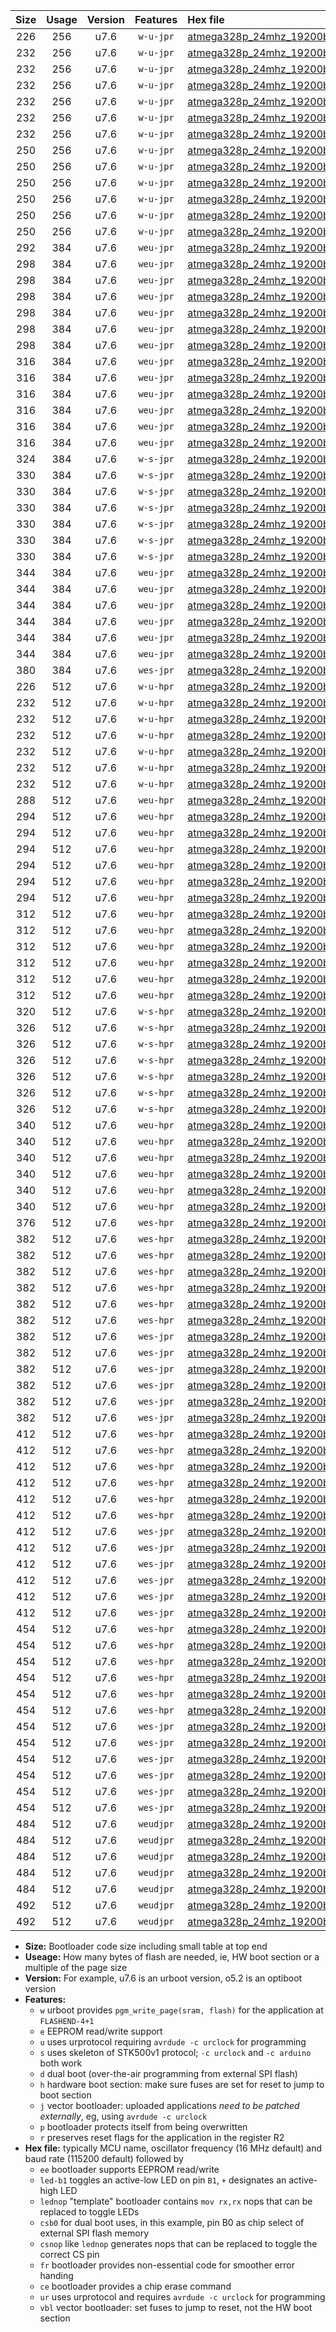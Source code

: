 |Size|Usage|Version|Features|Hex file|
|:-:|:-:|:-:|:-:|:--|
|226|256|u7.6|`w-u-jpr`|[atmega328p_24mhz_19200bps_ur_vbl.hex](https://raw.githubusercontent.com/stefanrueger/urboot/main/atmega328p_24mhz_19200bps_ur_vbl.hex)|
|232|256|u7.6|`w-u-jpr`|[atmega328p_24mhz_19200bps_led+b1_ur_vbl.hex](https://raw.githubusercontent.com/stefanrueger/urboot/main/atmega328p_24mhz_19200bps_led+b1_ur_vbl.hex)|
|232|256|u7.6|`w-u-jpr`|[atmega328p_24mhz_19200bps_led+b5_ur_vbl.hex](https://raw.githubusercontent.com/stefanrueger/urboot/main/atmega328p_24mhz_19200bps_led+b5_ur_vbl.hex)|
|232|256|u7.6|`w-u-jpr`|[atmega328p_24mhz_19200bps_led+d5_ur_vbl.hex](https://raw.githubusercontent.com/stefanrueger/urboot/main/atmega328p_24mhz_19200bps_led+d5_ur_vbl.hex)|
|232|256|u7.6|`w-u-jpr`|[atmega328p_24mhz_19200bps_led-b1_ur_vbl.hex](https://raw.githubusercontent.com/stefanrueger/urboot/main/atmega328p_24mhz_19200bps_led-b1_ur_vbl.hex)|
|232|256|u7.6|`w-u-jpr`|[atmega328p_24mhz_19200bps_led-d5_ur_vbl.hex](https://raw.githubusercontent.com/stefanrueger/urboot/main/atmega328p_24mhz_19200bps_led-d5_ur_vbl.hex)|
|232|256|u7.6|`w-u-jpr`|[atmega328p_24mhz_19200bps_lednop_ur_vbl.hex](https://raw.githubusercontent.com/stefanrueger/urboot/main/atmega328p_24mhz_19200bps_lednop_ur_vbl.hex)|
|250|256|u7.6|`w-u-jpr`|[atmega328p_24mhz_19200bps_led+b1_fr_ur_vbl.hex](https://raw.githubusercontent.com/stefanrueger/urboot/main/atmega328p_24mhz_19200bps_led+b1_fr_ur_vbl.hex)|
|250|256|u7.6|`w-u-jpr`|[atmega328p_24mhz_19200bps_led+b5_fr_ur_vbl.hex](https://raw.githubusercontent.com/stefanrueger/urboot/main/atmega328p_24mhz_19200bps_led+b5_fr_ur_vbl.hex)|
|250|256|u7.6|`w-u-jpr`|[atmega328p_24mhz_19200bps_led+d5_fr_ur_vbl.hex](https://raw.githubusercontent.com/stefanrueger/urboot/main/atmega328p_24mhz_19200bps_led+d5_fr_ur_vbl.hex)|
|250|256|u7.6|`w-u-jpr`|[atmega328p_24mhz_19200bps_led-b1_fr_ur_vbl.hex](https://raw.githubusercontent.com/stefanrueger/urboot/main/atmega328p_24mhz_19200bps_led-b1_fr_ur_vbl.hex)|
|250|256|u7.6|`w-u-jpr`|[atmega328p_24mhz_19200bps_led-d5_fr_ur_vbl.hex](https://raw.githubusercontent.com/stefanrueger/urboot/main/atmega328p_24mhz_19200bps_led-d5_fr_ur_vbl.hex)|
|250|256|u7.6|`w-u-jpr`|[atmega328p_24mhz_19200bps_lednop_fr_ur_vbl.hex](https://raw.githubusercontent.com/stefanrueger/urboot/main/atmega328p_24mhz_19200bps_lednop_fr_ur_vbl.hex)|
|292|384|u7.6|`weu-jpr`|[atmega328p_24mhz_19200bps_ee_ur_vbl.hex](https://raw.githubusercontent.com/stefanrueger/urboot/main/atmega328p_24mhz_19200bps_ee_ur_vbl.hex)|
|298|384|u7.6|`weu-jpr`|[atmega328p_24mhz_19200bps_ee_led+b1_ur_vbl.hex](https://raw.githubusercontent.com/stefanrueger/urboot/main/atmega328p_24mhz_19200bps_ee_led+b1_ur_vbl.hex)|
|298|384|u7.6|`weu-jpr`|[atmega328p_24mhz_19200bps_ee_led+b5_ur_vbl.hex](https://raw.githubusercontent.com/stefanrueger/urboot/main/atmega328p_24mhz_19200bps_ee_led+b5_ur_vbl.hex)|
|298|384|u7.6|`weu-jpr`|[atmega328p_24mhz_19200bps_ee_led+d5_ur_vbl.hex](https://raw.githubusercontent.com/stefanrueger/urboot/main/atmega328p_24mhz_19200bps_ee_led+d5_ur_vbl.hex)|
|298|384|u7.6|`weu-jpr`|[atmega328p_24mhz_19200bps_ee_led-b1_ur_vbl.hex](https://raw.githubusercontent.com/stefanrueger/urboot/main/atmega328p_24mhz_19200bps_ee_led-b1_ur_vbl.hex)|
|298|384|u7.6|`weu-jpr`|[atmega328p_24mhz_19200bps_ee_led-d5_ur_vbl.hex](https://raw.githubusercontent.com/stefanrueger/urboot/main/atmega328p_24mhz_19200bps_ee_led-d5_ur_vbl.hex)|
|298|384|u7.6|`weu-jpr`|[atmega328p_24mhz_19200bps_ee_lednop_ur_vbl.hex](https://raw.githubusercontent.com/stefanrueger/urboot/main/atmega328p_24mhz_19200bps_ee_lednop_ur_vbl.hex)|
|316|384|u7.6|`weu-jpr`|[atmega328p_24mhz_19200bps_ee_led+b1_fr_ur_vbl.hex](https://raw.githubusercontent.com/stefanrueger/urboot/main/atmega328p_24mhz_19200bps_ee_led+b1_fr_ur_vbl.hex)|
|316|384|u7.6|`weu-jpr`|[atmega328p_24mhz_19200bps_ee_led+b5_fr_ur_vbl.hex](https://raw.githubusercontent.com/stefanrueger/urboot/main/atmega328p_24mhz_19200bps_ee_led+b5_fr_ur_vbl.hex)|
|316|384|u7.6|`weu-jpr`|[atmega328p_24mhz_19200bps_ee_led+d5_fr_ur_vbl.hex](https://raw.githubusercontent.com/stefanrueger/urboot/main/atmega328p_24mhz_19200bps_ee_led+d5_fr_ur_vbl.hex)|
|316|384|u7.6|`weu-jpr`|[atmega328p_24mhz_19200bps_ee_led-b1_fr_ur_vbl.hex](https://raw.githubusercontent.com/stefanrueger/urboot/main/atmega328p_24mhz_19200bps_ee_led-b1_fr_ur_vbl.hex)|
|316|384|u7.6|`weu-jpr`|[atmega328p_24mhz_19200bps_ee_led-d5_fr_ur_vbl.hex](https://raw.githubusercontent.com/stefanrueger/urboot/main/atmega328p_24mhz_19200bps_ee_led-d5_fr_ur_vbl.hex)|
|316|384|u7.6|`weu-jpr`|[atmega328p_24mhz_19200bps_ee_lednop_fr_ur_vbl.hex](https://raw.githubusercontent.com/stefanrueger/urboot/main/atmega328p_24mhz_19200bps_ee_lednop_fr_ur_vbl.hex)|
|324|384|u7.6|`w-s-jpr`|[atmega328p_24mhz_19200bps_vbl.hex](https://raw.githubusercontent.com/stefanrueger/urboot/main/atmega328p_24mhz_19200bps_vbl.hex)|
|330|384|u7.6|`w-s-jpr`|[atmega328p_24mhz_19200bps_led+b1_vbl.hex](https://raw.githubusercontent.com/stefanrueger/urboot/main/atmega328p_24mhz_19200bps_led+b1_vbl.hex)|
|330|384|u7.6|`w-s-jpr`|[atmega328p_24mhz_19200bps_led+b5_vbl.hex](https://raw.githubusercontent.com/stefanrueger/urboot/main/atmega328p_24mhz_19200bps_led+b5_vbl.hex)|
|330|384|u7.6|`w-s-jpr`|[atmega328p_24mhz_19200bps_led+d5_vbl.hex](https://raw.githubusercontent.com/stefanrueger/urboot/main/atmega328p_24mhz_19200bps_led+d5_vbl.hex)|
|330|384|u7.6|`w-s-jpr`|[atmega328p_24mhz_19200bps_led-b1_vbl.hex](https://raw.githubusercontent.com/stefanrueger/urboot/main/atmega328p_24mhz_19200bps_led-b1_vbl.hex)|
|330|384|u7.6|`w-s-jpr`|[atmega328p_24mhz_19200bps_led-d5_vbl.hex](https://raw.githubusercontent.com/stefanrueger/urboot/main/atmega328p_24mhz_19200bps_led-d5_vbl.hex)|
|330|384|u7.6|`w-s-jpr`|[atmega328p_24mhz_19200bps_lednop_vbl.hex](https://raw.githubusercontent.com/stefanrueger/urboot/main/atmega328p_24mhz_19200bps_lednop_vbl.hex)|
|344|384|u7.6|`weu-jpr`|[atmega328p_24mhz_19200bps_ee_led+b1_fr_ce_ur_vbl.hex](https://raw.githubusercontent.com/stefanrueger/urboot/main/atmega328p_24mhz_19200bps_ee_led+b1_fr_ce_ur_vbl.hex)|
|344|384|u7.6|`weu-jpr`|[atmega328p_24mhz_19200bps_ee_led+b5_fr_ce_ur_vbl.hex](https://raw.githubusercontent.com/stefanrueger/urboot/main/atmega328p_24mhz_19200bps_ee_led+b5_fr_ce_ur_vbl.hex)|
|344|384|u7.6|`weu-jpr`|[atmega328p_24mhz_19200bps_ee_led+d5_fr_ce_ur_vbl.hex](https://raw.githubusercontent.com/stefanrueger/urboot/main/atmega328p_24mhz_19200bps_ee_led+d5_fr_ce_ur_vbl.hex)|
|344|384|u7.6|`weu-jpr`|[atmega328p_24mhz_19200bps_ee_led-b1_fr_ce_ur_vbl.hex](https://raw.githubusercontent.com/stefanrueger/urboot/main/atmega328p_24mhz_19200bps_ee_led-b1_fr_ce_ur_vbl.hex)|
|344|384|u7.6|`weu-jpr`|[atmega328p_24mhz_19200bps_ee_led-d5_fr_ce_ur_vbl.hex](https://raw.githubusercontent.com/stefanrueger/urboot/main/atmega328p_24mhz_19200bps_ee_led-d5_fr_ce_ur_vbl.hex)|
|344|384|u7.6|`weu-jpr`|[atmega328p_24mhz_19200bps_ee_lednop_fr_ce_ur_vbl.hex](https://raw.githubusercontent.com/stefanrueger/urboot/main/atmega328p_24mhz_19200bps_ee_lednop_fr_ce_ur_vbl.hex)|
|380|384|u7.6|`wes-jpr`|[atmega328p_24mhz_19200bps_ee_vbl.hex](https://raw.githubusercontent.com/stefanrueger/urboot/main/atmega328p_24mhz_19200bps_ee_vbl.hex)|
|226|512|u7.6|`w-u-hpr`|[atmega328p_24mhz_19200bps_ur.hex](https://raw.githubusercontent.com/stefanrueger/urboot/main/atmega328p_24mhz_19200bps_ur.hex)|
|232|512|u7.6|`w-u-hpr`|[atmega328p_24mhz_19200bps_led+b1_ur.hex](https://raw.githubusercontent.com/stefanrueger/urboot/main/atmega328p_24mhz_19200bps_led+b1_ur.hex)|
|232|512|u7.6|`w-u-hpr`|[atmega328p_24mhz_19200bps_led+b5_ur.hex](https://raw.githubusercontent.com/stefanrueger/urboot/main/atmega328p_24mhz_19200bps_led+b5_ur.hex)|
|232|512|u7.6|`w-u-hpr`|[atmega328p_24mhz_19200bps_led+d5_ur.hex](https://raw.githubusercontent.com/stefanrueger/urboot/main/atmega328p_24mhz_19200bps_led+d5_ur.hex)|
|232|512|u7.6|`w-u-hpr`|[atmega328p_24mhz_19200bps_led-b1_ur.hex](https://raw.githubusercontent.com/stefanrueger/urboot/main/atmega328p_24mhz_19200bps_led-b1_ur.hex)|
|232|512|u7.6|`w-u-hpr`|[atmega328p_24mhz_19200bps_led-d5_ur.hex](https://raw.githubusercontent.com/stefanrueger/urboot/main/atmega328p_24mhz_19200bps_led-d5_ur.hex)|
|232|512|u7.6|`w-u-hpr`|[atmega328p_24mhz_19200bps_lednop_ur.hex](https://raw.githubusercontent.com/stefanrueger/urboot/main/atmega328p_24mhz_19200bps_lednop_ur.hex)|
|288|512|u7.6|`weu-hpr`|[atmega328p_24mhz_19200bps_ee_ur.hex](https://raw.githubusercontent.com/stefanrueger/urboot/main/atmega328p_24mhz_19200bps_ee_ur.hex)|
|294|512|u7.6|`weu-hpr`|[atmega328p_24mhz_19200bps_ee_led+b1_ur.hex](https://raw.githubusercontent.com/stefanrueger/urboot/main/atmega328p_24mhz_19200bps_ee_led+b1_ur.hex)|
|294|512|u7.6|`weu-hpr`|[atmega328p_24mhz_19200bps_ee_led+b5_ur.hex](https://raw.githubusercontent.com/stefanrueger/urboot/main/atmega328p_24mhz_19200bps_ee_led+b5_ur.hex)|
|294|512|u7.6|`weu-hpr`|[atmega328p_24mhz_19200bps_ee_led+d5_ur.hex](https://raw.githubusercontent.com/stefanrueger/urboot/main/atmega328p_24mhz_19200bps_ee_led+d5_ur.hex)|
|294|512|u7.6|`weu-hpr`|[atmega328p_24mhz_19200bps_ee_led-b1_ur.hex](https://raw.githubusercontent.com/stefanrueger/urboot/main/atmega328p_24mhz_19200bps_ee_led-b1_ur.hex)|
|294|512|u7.6|`weu-hpr`|[atmega328p_24mhz_19200bps_ee_led-d5_ur.hex](https://raw.githubusercontent.com/stefanrueger/urboot/main/atmega328p_24mhz_19200bps_ee_led-d5_ur.hex)|
|294|512|u7.6|`weu-hpr`|[atmega328p_24mhz_19200bps_ee_lednop_ur.hex](https://raw.githubusercontent.com/stefanrueger/urboot/main/atmega328p_24mhz_19200bps_ee_lednop_ur.hex)|
|312|512|u7.6|`weu-hpr`|[atmega328p_24mhz_19200bps_ee_led+b1_fr_ur.hex](https://raw.githubusercontent.com/stefanrueger/urboot/main/atmega328p_24mhz_19200bps_ee_led+b1_fr_ur.hex)|
|312|512|u7.6|`weu-hpr`|[atmega328p_24mhz_19200bps_ee_led+b5_fr_ur.hex](https://raw.githubusercontent.com/stefanrueger/urboot/main/atmega328p_24mhz_19200bps_ee_led+b5_fr_ur.hex)|
|312|512|u7.6|`weu-hpr`|[atmega328p_24mhz_19200bps_ee_led+d5_fr_ur.hex](https://raw.githubusercontent.com/stefanrueger/urboot/main/atmega328p_24mhz_19200bps_ee_led+d5_fr_ur.hex)|
|312|512|u7.6|`weu-hpr`|[atmega328p_24mhz_19200bps_ee_led-b1_fr_ur.hex](https://raw.githubusercontent.com/stefanrueger/urboot/main/atmega328p_24mhz_19200bps_ee_led-b1_fr_ur.hex)|
|312|512|u7.6|`weu-hpr`|[atmega328p_24mhz_19200bps_ee_led-d5_fr_ur.hex](https://raw.githubusercontent.com/stefanrueger/urboot/main/atmega328p_24mhz_19200bps_ee_led-d5_fr_ur.hex)|
|312|512|u7.6|`weu-hpr`|[atmega328p_24mhz_19200bps_ee_lednop_fr_ur.hex](https://raw.githubusercontent.com/stefanrueger/urboot/main/atmega328p_24mhz_19200bps_ee_lednop_fr_ur.hex)|
|320|512|u7.6|`w-s-hpr`|[atmega328p_24mhz_19200bps.hex](https://raw.githubusercontent.com/stefanrueger/urboot/main/atmega328p_24mhz_19200bps.hex)|
|326|512|u7.6|`w-s-hpr`|[atmega328p_24mhz_19200bps_led+b1.hex](https://raw.githubusercontent.com/stefanrueger/urboot/main/atmega328p_24mhz_19200bps_led+b1.hex)|
|326|512|u7.6|`w-s-hpr`|[atmega328p_24mhz_19200bps_led+b5.hex](https://raw.githubusercontent.com/stefanrueger/urboot/main/atmega328p_24mhz_19200bps_led+b5.hex)|
|326|512|u7.6|`w-s-hpr`|[atmega328p_24mhz_19200bps_led+d5.hex](https://raw.githubusercontent.com/stefanrueger/urboot/main/atmega328p_24mhz_19200bps_led+d5.hex)|
|326|512|u7.6|`w-s-hpr`|[atmega328p_24mhz_19200bps_led-b1.hex](https://raw.githubusercontent.com/stefanrueger/urboot/main/atmega328p_24mhz_19200bps_led-b1.hex)|
|326|512|u7.6|`w-s-hpr`|[atmega328p_24mhz_19200bps_led-d5.hex](https://raw.githubusercontent.com/stefanrueger/urboot/main/atmega328p_24mhz_19200bps_led-d5.hex)|
|326|512|u7.6|`w-s-hpr`|[atmega328p_24mhz_19200bps_lednop.hex](https://raw.githubusercontent.com/stefanrueger/urboot/main/atmega328p_24mhz_19200bps_lednop.hex)|
|340|512|u7.6|`weu-hpr`|[atmega328p_24mhz_19200bps_ee_led+b1_fr_ce_ur.hex](https://raw.githubusercontent.com/stefanrueger/urboot/main/atmega328p_24mhz_19200bps_ee_led+b1_fr_ce_ur.hex)|
|340|512|u7.6|`weu-hpr`|[atmega328p_24mhz_19200bps_ee_led+b5_fr_ce_ur.hex](https://raw.githubusercontent.com/stefanrueger/urboot/main/atmega328p_24mhz_19200bps_ee_led+b5_fr_ce_ur.hex)|
|340|512|u7.6|`weu-hpr`|[atmega328p_24mhz_19200bps_ee_led+d5_fr_ce_ur.hex](https://raw.githubusercontent.com/stefanrueger/urboot/main/atmega328p_24mhz_19200bps_ee_led+d5_fr_ce_ur.hex)|
|340|512|u7.6|`weu-hpr`|[atmega328p_24mhz_19200bps_ee_led-b1_fr_ce_ur.hex](https://raw.githubusercontent.com/stefanrueger/urboot/main/atmega328p_24mhz_19200bps_ee_led-b1_fr_ce_ur.hex)|
|340|512|u7.6|`weu-hpr`|[atmega328p_24mhz_19200bps_ee_led-d5_fr_ce_ur.hex](https://raw.githubusercontent.com/stefanrueger/urboot/main/atmega328p_24mhz_19200bps_ee_led-d5_fr_ce_ur.hex)|
|340|512|u7.6|`weu-hpr`|[atmega328p_24mhz_19200bps_ee_lednop_fr_ce_ur.hex](https://raw.githubusercontent.com/stefanrueger/urboot/main/atmega328p_24mhz_19200bps_ee_lednop_fr_ce_ur.hex)|
|376|512|u7.6|`wes-hpr`|[atmega328p_24mhz_19200bps_ee.hex](https://raw.githubusercontent.com/stefanrueger/urboot/main/atmega328p_24mhz_19200bps_ee.hex)|
|382|512|u7.6|`wes-hpr`|[atmega328p_24mhz_19200bps_ee_led+b1.hex](https://raw.githubusercontent.com/stefanrueger/urboot/main/atmega328p_24mhz_19200bps_ee_led+b1.hex)|
|382|512|u7.6|`wes-hpr`|[atmega328p_24mhz_19200bps_ee_led+b5.hex](https://raw.githubusercontent.com/stefanrueger/urboot/main/atmega328p_24mhz_19200bps_ee_led+b5.hex)|
|382|512|u7.6|`wes-hpr`|[atmega328p_24mhz_19200bps_ee_led+d5.hex](https://raw.githubusercontent.com/stefanrueger/urboot/main/atmega328p_24mhz_19200bps_ee_led+d5.hex)|
|382|512|u7.6|`wes-hpr`|[atmega328p_24mhz_19200bps_ee_led-b1.hex](https://raw.githubusercontent.com/stefanrueger/urboot/main/atmega328p_24mhz_19200bps_ee_led-b1.hex)|
|382|512|u7.6|`wes-hpr`|[atmega328p_24mhz_19200bps_ee_led-d5.hex](https://raw.githubusercontent.com/stefanrueger/urboot/main/atmega328p_24mhz_19200bps_ee_led-d5.hex)|
|382|512|u7.6|`wes-hpr`|[atmega328p_24mhz_19200bps_ee_lednop.hex](https://raw.githubusercontent.com/stefanrueger/urboot/main/atmega328p_24mhz_19200bps_ee_lednop.hex)|
|382|512|u7.6|`wes-jpr`|[atmega328p_24mhz_19200bps_ee_led+b1_vbl.hex](https://raw.githubusercontent.com/stefanrueger/urboot/main/atmega328p_24mhz_19200bps_ee_led+b1_vbl.hex)|
|382|512|u7.6|`wes-jpr`|[atmega328p_24mhz_19200bps_ee_led+b5_vbl.hex](https://raw.githubusercontent.com/stefanrueger/urboot/main/atmega328p_24mhz_19200bps_ee_led+b5_vbl.hex)|
|382|512|u7.6|`wes-jpr`|[atmega328p_24mhz_19200bps_ee_led+d5_vbl.hex](https://raw.githubusercontent.com/stefanrueger/urboot/main/atmega328p_24mhz_19200bps_ee_led+d5_vbl.hex)|
|382|512|u7.6|`wes-jpr`|[atmega328p_24mhz_19200bps_ee_led-b1_vbl.hex](https://raw.githubusercontent.com/stefanrueger/urboot/main/atmega328p_24mhz_19200bps_ee_led-b1_vbl.hex)|
|382|512|u7.6|`wes-jpr`|[atmega328p_24mhz_19200bps_ee_led-d5_vbl.hex](https://raw.githubusercontent.com/stefanrueger/urboot/main/atmega328p_24mhz_19200bps_ee_led-d5_vbl.hex)|
|382|512|u7.6|`wes-jpr`|[atmega328p_24mhz_19200bps_ee_lednop_vbl.hex](https://raw.githubusercontent.com/stefanrueger/urboot/main/atmega328p_24mhz_19200bps_ee_lednop_vbl.hex)|
|412|512|u7.6|`wes-hpr`|[atmega328p_24mhz_19200bps_ee_led+b1_fr.hex](https://raw.githubusercontent.com/stefanrueger/urboot/main/atmega328p_24mhz_19200bps_ee_led+b1_fr.hex)|
|412|512|u7.6|`wes-hpr`|[atmega328p_24mhz_19200bps_ee_led+b5_fr.hex](https://raw.githubusercontent.com/stefanrueger/urboot/main/atmega328p_24mhz_19200bps_ee_led+b5_fr.hex)|
|412|512|u7.6|`wes-hpr`|[atmega328p_24mhz_19200bps_ee_led+d5_fr.hex](https://raw.githubusercontent.com/stefanrueger/urboot/main/atmega328p_24mhz_19200bps_ee_led+d5_fr.hex)|
|412|512|u7.6|`wes-hpr`|[atmega328p_24mhz_19200bps_ee_led-b1_fr.hex](https://raw.githubusercontent.com/stefanrueger/urboot/main/atmega328p_24mhz_19200bps_ee_led-b1_fr.hex)|
|412|512|u7.6|`wes-hpr`|[atmega328p_24mhz_19200bps_ee_led-d5_fr.hex](https://raw.githubusercontent.com/stefanrueger/urboot/main/atmega328p_24mhz_19200bps_ee_led-d5_fr.hex)|
|412|512|u7.6|`wes-hpr`|[atmega328p_24mhz_19200bps_ee_lednop_fr.hex](https://raw.githubusercontent.com/stefanrueger/urboot/main/atmega328p_24mhz_19200bps_ee_lednop_fr.hex)|
|412|512|u7.6|`wes-jpr`|[atmega328p_24mhz_19200bps_ee_led+b1_fr_vbl.hex](https://raw.githubusercontent.com/stefanrueger/urboot/main/atmega328p_24mhz_19200bps_ee_led+b1_fr_vbl.hex)|
|412|512|u7.6|`wes-jpr`|[atmega328p_24mhz_19200bps_ee_led+b5_fr_vbl.hex](https://raw.githubusercontent.com/stefanrueger/urboot/main/atmega328p_24mhz_19200bps_ee_led+b5_fr_vbl.hex)|
|412|512|u7.6|`wes-jpr`|[atmega328p_24mhz_19200bps_ee_led+d5_fr_vbl.hex](https://raw.githubusercontent.com/stefanrueger/urboot/main/atmega328p_24mhz_19200bps_ee_led+d5_fr_vbl.hex)|
|412|512|u7.6|`wes-jpr`|[atmega328p_24mhz_19200bps_ee_led-b1_fr_vbl.hex](https://raw.githubusercontent.com/stefanrueger/urboot/main/atmega328p_24mhz_19200bps_ee_led-b1_fr_vbl.hex)|
|412|512|u7.6|`wes-jpr`|[atmega328p_24mhz_19200bps_ee_led-d5_fr_vbl.hex](https://raw.githubusercontent.com/stefanrueger/urboot/main/atmega328p_24mhz_19200bps_ee_led-d5_fr_vbl.hex)|
|412|512|u7.6|`wes-jpr`|[atmega328p_24mhz_19200bps_ee_lednop_fr_vbl.hex](https://raw.githubusercontent.com/stefanrueger/urboot/main/atmega328p_24mhz_19200bps_ee_lednop_fr_vbl.hex)|
|454|512|u7.6|`wes-hpr`|[atmega328p_24mhz_19200bps_ee_led+b1_fr_ce.hex](https://raw.githubusercontent.com/stefanrueger/urboot/main/atmega328p_24mhz_19200bps_ee_led+b1_fr_ce.hex)|
|454|512|u7.6|`wes-hpr`|[atmega328p_24mhz_19200bps_ee_led+b5_fr_ce.hex](https://raw.githubusercontent.com/stefanrueger/urboot/main/atmega328p_24mhz_19200bps_ee_led+b5_fr_ce.hex)|
|454|512|u7.6|`wes-hpr`|[atmega328p_24mhz_19200bps_ee_led+d5_fr_ce.hex](https://raw.githubusercontent.com/stefanrueger/urboot/main/atmega328p_24mhz_19200bps_ee_led+d5_fr_ce.hex)|
|454|512|u7.6|`wes-hpr`|[atmega328p_24mhz_19200bps_ee_led-b1_fr_ce.hex](https://raw.githubusercontent.com/stefanrueger/urboot/main/atmega328p_24mhz_19200bps_ee_led-b1_fr_ce.hex)|
|454|512|u7.6|`wes-hpr`|[atmega328p_24mhz_19200bps_ee_led-d5_fr_ce.hex](https://raw.githubusercontent.com/stefanrueger/urboot/main/atmega328p_24mhz_19200bps_ee_led-d5_fr_ce.hex)|
|454|512|u7.6|`wes-hpr`|[atmega328p_24mhz_19200bps_ee_lednop_fr_ce.hex](https://raw.githubusercontent.com/stefanrueger/urboot/main/atmega328p_24mhz_19200bps_ee_lednop_fr_ce.hex)|
|454|512|u7.6|`wes-jpr`|[atmega328p_24mhz_19200bps_ee_led+b1_fr_ce_vbl.hex](https://raw.githubusercontent.com/stefanrueger/urboot/main/atmega328p_24mhz_19200bps_ee_led+b1_fr_ce_vbl.hex)|
|454|512|u7.6|`wes-jpr`|[atmega328p_24mhz_19200bps_ee_led+b5_fr_ce_vbl.hex](https://raw.githubusercontent.com/stefanrueger/urboot/main/atmega328p_24mhz_19200bps_ee_led+b5_fr_ce_vbl.hex)|
|454|512|u7.6|`wes-jpr`|[atmega328p_24mhz_19200bps_ee_led+d5_fr_ce_vbl.hex](https://raw.githubusercontent.com/stefanrueger/urboot/main/atmega328p_24mhz_19200bps_ee_led+d5_fr_ce_vbl.hex)|
|454|512|u7.6|`wes-jpr`|[atmega328p_24mhz_19200bps_ee_led-b1_fr_ce_vbl.hex](https://raw.githubusercontent.com/stefanrueger/urboot/main/atmega328p_24mhz_19200bps_ee_led-b1_fr_ce_vbl.hex)|
|454|512|u7.6|`wes-jpr`|[atmega328p_24mhz_19200bps_ee_led-d5_fr_ce_vbl.hex](https://raw.githubusercontent.com/stefanrueger/urboot/main/atmega328p_24mhz_19200bps_ee_led-d5_fr_ce_vbl.hex)|
|454|512|u7.6|`wes-jpr`|[atmega328p_24mhz_19200bps_ee_lednop_fr_ce_vbl.hex](https://raw.githubusercontent.com/stefanrueger/urboot/main/atmega328p_24mhz_19200bps_ee_lednop_fr_ce_vbl.hex)|
|484|512|u7.6|`weudjpr`|[atmega328p_24mhz_19200bps_ee_led+b1_csb0_fr_ce_ur_vbl.hex](https://raw.githubusercontent.com/stefanrueger/urboot/main/atmega328p_24mhz_19200bps_ee_led+b1_csb0_fr_ce_ur_vbl.hex)|
|484|512|u7.6|`weudjpr`|[atmega328p_24mhz_19200bps_ee_led+b5_csb0_fr_ce_ur_vbl.hex](https://raw.githubusercontent.com/stefanrueger/urboot/main/atmega328p_24mhz_19200bps_ee_led+b5_csb0_fr_ce_ur_vbl.hex)|
|484|512|u7.6|`weudjpr`|[atmega328p_24mhz_19200bps_ee_led+d5_csb0_fr_ce_ur_vbl.hex](https://raw.githubusercontent.com/stefanrueger/urboot/main/atmega328p_24mhz_19200bps_ee_led+d5_csb0_fr_ce_ur_vbl.hex)|
|484|512|u7.6|`weudjpr`|[atmega328p_24mhz_19200bps_ee_led-b1_csb0_fr_ce_ur_vbl.hex](https://raw.githubusercontent.com/stefanrueger/urboot/main/atmega328p_24mhz_19200bps_ee_led-b1_csb0_fr_ce_ur_vbl.hex)|
|484|512|u7.6|`weudjpr`|[atmega328p_24mhz_19200bps_ee_led-d5_csb0_fr_ce_ur_vbl.hex](https://raw.githubusercontent.com/stefanrueger/urboot/main/atmega328p_24mhz_19200bps_ee_led-d5_csb0_fr_ce_ur_vbl.hex)|
|492|512|u7.6|`weudjpr`|[atmega328p_24mhz_19200bps_ee_led+b1_csd5_fr_ce_ur_vbl.hex](https://raw.githubusercontent.com/stefanrueger/urboot/main/atmega328p_24mhz_19200bps_ee_led+b1_csd5_fr_ce_ur_vbl.hex)|
|492|512|u7.6|`weudjpr`|[atmega328p_24mhz_19200bps_ee_lednop_csnop_fr_ce_ur_vbl.hex](https://raw.githubusercontent.com/stefanrueger/urboot/main/atmega328p_24mhz_19200bps_ee_lednop_csnop_fr_ce_ur_vbl.hex)|

- **Size:** Bootloader code size including small table at top end
- **Useage:** How many bytes of flash are needed, ie, HW boot section or a multiple of the page size
- **Version:** For example, u7.6 is an urboot version, o5.2 is an optiboot version
- **Features:**
  + `w` urboot provides `pgm_write_page(sram, flash)` for the application at `FLASHEND-4+1`
  + `e` EEPROM read/write support
  + `u` uses urprotocol requiring `avrdude -c urclock` for programming
  + `s` uses skeleton of STK500v1 protocol; `-c urclock` and `-c arduino` both work
  + `d` dual boot (over-the-air programming from external SPI flash)
  + `h` hardware boot section: make sure fuses are set for reset to jump to boot section
  + `j` vector bootloader: uploaded applications *need to be patched externally*, eg, using `avrdude -c urclock`
  + `p` bootloader protects itself from being overwritten
  + `r` preserves reset flags for the application in the register R2
- **Hex file:** typically MCU name, oscillator frequency (16 MHz default) and baud rate (115200 default) followed by
  + `ee` bootloader supports EEPROM read/write
  + `led-b1` toggles an active-low LED on pin `B1`, `+` designates an active-high LED
  + `lednop` "template" bootloader contains `mov rx,rx` nops that can be replaced to toggle LEDs
  + `csb0` for dual boot uses, in this example, pin B0 as chip select of external SPI flash memory
  + `csnop` like `lednop` generates nops that can be replaced to toggle the correct CS pin
  + `fr` bootloader provides non-essential code for smoother error handing
  + `ce` bootloader provides a chip erase command
  + `ur` uses urprotocol and requires `avrdude -c urclock` for programming
  + `vbl` vector bootloader: set fuses to jump to reset, not the HW boot section
